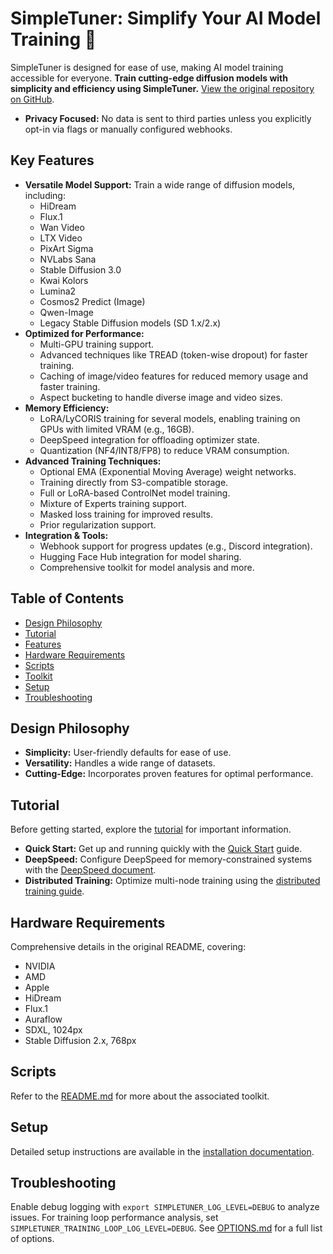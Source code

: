 # SimpleTuner: Simplify Your AI Model Training 🚀

SimpleTuner is designed for ease of use, making AI model training accessible for everyone. **Train cutting-edge diffusion models with simplicity and efficiency using SimpleTuner.**  [View the original repository on GitHub](https://github.com/bghira/SimpleTuner).

*   **Privacy Focused:**  No data is sent to third parties unless you explicitly opt-in via flags or manually configured webhooks.

## Key Features

*   **Versatile Model Support:** Train a wide range of diffusion models, including:
    *   HiDream
    *   Flux.1
    *   Wan Video
    *   LTX Video
    *   PixArt Sigma
    *   NVLabs Sana
    *   Stable Diffusion 3.0
    *   Kwai Kolors
    *   Lumina2
    *   Cosmos2 Predict (Image)
    *   Qwen-Image
    *   Legacy Stable Diffusion models (SD 1.x/2.x)
*   **Optimized for Performance:**
    *   Multi-GPU training support.
    *   Advanced techniques like TREAD (token-wise dropout) for faster training.
    *   Caching of image/video features for reduced memory usage and faster training.
    *   Aspect bucketing to handle diverse image and video sizes.
*   **Memory Efficiency:**
    *   LoRA/LyCORIS training for several models, enabling training on GPUs with limited VRAM (e.g., 16GB).
    *   DeepSpeed integration for offloading optimizer state.
    *   Quantization (NF4/INT8/FP8) to reduce VRAM consumption.
*   **Advanced Training Techniques:**
    *   Optional EMA (Exponential Moving Average) weight networks.
    *   Training directly from S3-compatible storage.
    *   Full or LoRA-based ControlNet model training.
    *   Mixture of Experts training support.
    *   Masked loss training for improved results.
    *   Prior regularization support.
*   **Integration & Tools:**
    *   Webhook support for progress updates (e.g., Discord integration).
    *   Hugging Face Hub integration for model sharing.
    *   Comprehensive toolkit for model analysis and more.

## Table of Contents

-   [Design Philosophy](#design-philosophy)
-   [Tutorial](#tutorial)
-   [Features](#features)
-   [Hardware Requirements](#hardware-requirements)
-   [Scripts](#scripts)
-   [Toolkit](#toolkit)
-   [Setup](#setup)
-   [Troubleshooting](#troubleshooting)

## Design Philosophy

-   **Simplicity:** User-friendly defaults for ease of use.
-   **Versatility:** Handles a wide range of datasets.
-   **Cutting-Edge:** Incorporates proven features for optimal performance.

## Tutorial

Before getting started, explore the [tutorial](/TUTORIAL.md) for important information.

*   **Quick Start:**  Get up and running quickly with the [Quick Start](/documentation/QUICKSTART.md) guide.
*   **DeepSpeed:** Configure DeepSpeed for memory-constrained systems with the [DeepSpeed document](/documentation/DEEPSPEED.md).
*   **Distributed Training:** Optimize multi-node training using the [distributed training guide](/documentation/DISTRIBUTED.md).

## Hardware Requirements

Comprehensive details in the original README, covering:
*   NVIDIA
*   AMD
*   Apple
*   HiDream
*   Flux.1
*   Auraflow
*   SDXL, 1024px
*   Stable Diffusion 2.x, 768px

## Scripts

Refer to the [README.md](/toolkit/README.md) for more about the associated toolkit.

## Setup

Detailed setup instructions are available in the [installation documentation](/INSTALL.md).

## Troubleshooting

Enable debug logging with `export SIMPLETUNER_LOG_LEVEL=DEBUG` to analyze issues. For training loop performance analysis, set `SIMPLETUNER_TRAINING_LOOP_LOG_LEVEL=DEBUG`. See [OPTIONS.md](/OPTIONS.md) for a full list of options.